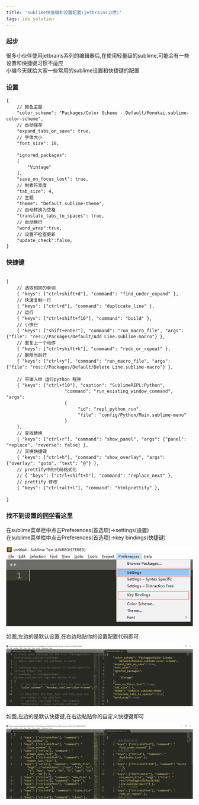 ```yaml
---
title: 'sublime快捷键和设置配置(jetbrains习惯)'
tags: ide solution
---
```


### 起步
很多小伙伴使用jetbrains系列的编辑器后,在使用轻量级的sublime,可能会有一些设置和快捷键习惯不适应  
小编今天就给大家一些常用的sublime设置和快捷键的配置



### 设置
```
{
    // 颜色主题
    "color_scheme": "Packages/Color Scheme - Default/Monokai.sublime-color-scheme",
    // 自动保存
    "expand_tabs_on_save": true,
    // 字体大小
    "font_size": 18,
    
    "ignored_packages":
    [
        "Vintage"
    ],
    "save_on_focus_lost": true,
    // 制表符宽度
    "tab_size": 4,
    // 主题
    "theme": "Default.sublime-theme",
    // 自动转换为空格
    "translate_tabs_to_spaces": true,
    // 自动换行
    "word_wrap":true,
    // 设置不检查更新
    "update_check":false,
}

```

### 快捷键
```

[
    // 选取相同的单词
    { "keys": ["ctrl+shift+d"], "command": "find_under_expand" },
    // 快速复制一行
    { "keys": ["ctrl+d"], "command": "duplicate_line" },
    // 运行
    { "keys": ["ctrl+shift+f10"], "command": "build" },
    // 小换行
    { "keys": ["shift+enter"], "command": "run_macro_file", "args": {"file": "res://Packages/Default/Add Line.sublime-macro"} },
    // 重复上一个动作
    { "keys": ["ctrl+shift+k"], "command": "redo_or_repeat" },
    // 删除当前行
    { "keys": ["ctrl+y"], "command": "run_macro_file", "args": {"file": "res://Packages/Default/Delete Line.sublime-macro"} },

    // 带输入栏 运行python 程序
    { "keys": ["ctrl+f10"], "caption": "SublimeREPL:Python", 
                      "command": "run_existing_window_command", "args":
                      {
                           "id": "repl_python_run",
                           "file": "config/Python/Main.sublime-menu"
                      } 
    },
    // 查找替换
    { "keys": ["ctrl+r"], "command": "show_panel", "args": {"panel": "replace", "reverse": false} },
    // 交换快捷键
    { "keys": ["ctrl+h"], "command": "show_overlay", "args": {"overlay": "goto", "text": "@"} },
    // prettify中的代码格式化
    // { "keys": ["ctrl+shift+h"], "command": "replace_next" },
    // prettify 修改
    { "keys": ["ctrl+alt+l"], "command": "htmlprettify" },
    
]
```
### 找不到设置的[同学](https://caoyang7.github.io/)看这里

在sublime菜单栏中点击Preferences(首选项)->settings(设置)  
在sublime菜单栏中点击Preferences(首选项)->key bindings(快捷键)

![sublime_setting](/img/posts/ide/sublime_settings.png)

如图,左边的是默认设置,在右边粘贴你的设置配置代码即可

![sublime_setting](/img/posts/ide/sublime_settings2.png)

如图,左边的是默认快捷键,在右边粘贴你的自定义快捷键即可

![sublime_setting](/img/posts/ide/sublime_settings3.png)